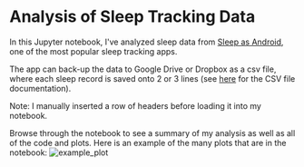 # Analysis of Sleep Tracking Data

In this Jupyter notebook, I've analyzed sleep data from [Sleep as Android](http://sleep.urbandroid.org/), one of the most popular sleep tracking apps.

The app can back-up the data to Google Drive or Dropbox as a csv file, where each sleep record is saved onto 2 or 3 lines (see [here](http://sleep.urbandroid.org/documentation/developer-api/csv/) for the CSV file documentation).

Note: I manually inserted a row of headers before loading it into my notebook.

Browse through the notebook to see a summary of my analysis as well as all of the code and plots. 
Here is an example of the many plots that are in the notebook: 
![example_plot](https://user-images.githubusercontent.com/26487650/31189571-758bfaac-a8ed-11e7-86af-a23affe069ab.png)
